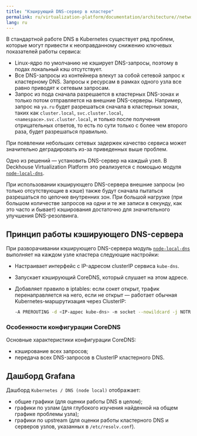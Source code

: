 ```yaml
---
title: "Кэширующий DNS-сервер в кластере"
permalink: ru/virtualization-platform/documentation/architecture//network/dns-caching.html
lang: ru
---
```


<!-- перенесено с некоторыми изменениями из https://deckhouse.ru/products/kubernetes-platform/documentation/v1/modules/node-local-dns/ -->

В стандартной работе DNS в Kubernetes существует ряд проблем, которые могут привести к неоправданному снижению ключевых показателей работы сервиса:

- Linux-ядро по умолчанию не кэширует DNS-запросы, поэтому в подах локальный кэш отсутствует.
- Все DNS-запросы из контейнера влекут за собой сетевой запрос к кластерному DNS. Запросы к ресурсам в рамках одного узла все равно приводят к сетевым запросам.
- Запрос из пода сначала разрешается в кластерных DNS-зонах и только потом отправляется на внешние DNS-серверы. Например, запрос на `ya.ru` будет разрешаться сначала в кластерных зонах, таких как `cluster.local`, `svc.cluster.local`, `<namespace>.svc.cluster.local`, и только после получения отрицательных ответов, то есть по сути только с более чем второго раза, будет разрешаться правильно.

При появлении небольших сетевых задержек качество сервиса может значительно деградировать из-за приведенных выше проблем.

Одно из решений — установить DNS-сервер на каждый узел.
В Deckhouse Virtualization Platform это реализуется с помощью модуля [`node-local-dns`](/products/kubernetes-platform/documentation/v1/modules/node-local-dns/).

При использовании кэширующего DNS-сервера внешние запросы (но только отсутствующие в кэше) также будут сначала пытаться разрешаться по цепочке внутренних зон.
При большой нагрузке (при большом количестве запросов на одни и те же записи в секунду, как это часто и бывает) кэширования достаточно для значительного улучшения DNS-резолвинга.

## Принцип работы кэширующего DNS-сервера

При разворачивании кэширующего DNS-сервера модуль [`node-local-dns`](/products/kubernetes-platform/documentation/v1/modules/node-local-dns/) выполняет на каждом узле кластера следующие настройки:

- Настраивает интерфейс с IP-адресом clusterIP сервиса `kube-dns`.
- Запускает кэширующий CoreDNS, который слушает на этом адресе.
- Добавляет правило в iptables: если сокет открыт, трафик перенаправляется на него, если не открыт — работает обычная Kubernetes-маршрутизация через ClusterIP:

  ```bash
  -A PREROUTING -d <IP-адрес kube-dns> -m socket --nowildcard -j NOTRACK
  ```

### Особенности конфигурации CoreDNS

Основные характеристики конфигурации CoreDNS:

- кэширование всех запросов;
- передача всех DNS-запросов в ClusterIP кластерного DNS.

## Дашборд Grafana

Дашборд `Kubernetes / DNS (node local)` отображает:

- общие графики (для оценки работы DNS в целом);
- графики по узлам (для глубокого изучения найденной на общем графике проблемы узла);
- графики по upstream (для оценки работы кластерного DNS и серверов узлов, указанных в `/etc/resolv.conf`).
